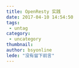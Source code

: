 ```yaml
---
title: OpenResty 实践
date: 2017-04-10 14:54:50
tags:
 - untag
category: 
 - uncategory
thumbnail: 
author: bsyonline
lede: "没有留下前言"
---
```

